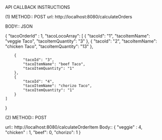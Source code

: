 API CALLBACK INSTRUCTIONS

(1)  METHOD:: POST
url: http://localhost:8080/calculateOrders

BODY:: JSON

{
	"tacoOrderId" : 1,
	"tacoLocoArray": [
		{
			"tacoId": "1",
			"tacoItemName": "veggie Taco",
			"tacoItemQuantity": "3"
		},
		{
			"tacoId": "2",
			"tacoItemName": "chicken Taco",
			"tacoItemQuantity": "13"
		},
		
		{
			"tacoId": "3",
			"tacoItemName": "beef Taco",
			"tacoItemQuantity": "1"
		},
		{
			"tacoId": "4",
			"tacoItemName": "chorizo Taco",
			"tacoItemQuantity": "1"
		}
	]
}



(2) METHOD:: POST

url:: http://localhost:8080/calculateOrderItem
Body::
{
	"veggie" : 4,
	"chicken" : 1,
	"beef": 0,
 	"chorizo": 1
}